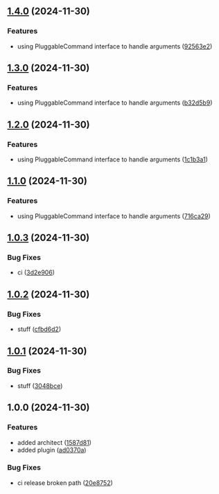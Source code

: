 ## [1.4.0](https://github.com/alemazzo/architect-semantic-release/compare/1.3.0...1.4.0) (2024-11-30)

### Features

* using PluggableCommand interface to handle arguments ([92563e2](https://github.com/alemazzo/architect-semantic-release/commit/92563e29a18600fccfd5065f809fe5be73a1e1a7))

## [1.3.0](https://github.com/alemazzo/architect-semantic-release/compare/1.2.0...1.3.0) (2024-11-30)

### Features

* using PluggableCommand interface to handle arguments ([b32d5b9](https://github.com/alemazzo/architect-semantic-release/commit/b32d5b90183266736b48952c2ce120afc9be82ee))

## [1.2.0](https://github.com/alemazzo/architect-semantic-release/compare/1.1.0...1.2.0) (2024-11-30)

### Features

* using PluggableCommand interface to handle arguments ([1c1b3a1](https://github.com/alemazzo/architect-semantic-release/commit/1c1b3a1b830f71b7ffeb961ebcf1215894165e95))

## [1.1.0](https://github.com/alemazzo/architect-semantic-release/compare/1.0.3...1.1.0) (2024-11-30)

### Features

* using PluggableCommand interface to handle arguments ([716ca29](https://github.com/alemazzo/architect-semantic-release/commit/716ca291f8500a719aa395035fb1baf1c67c6840))

## [1.0.3](https://github.com/alemazzo/architect-semantic-release/compare/1.0.2...1.0.3) (2024-11-30)

### Bug Fixes

* ci ([3d2e906](https://github.com/alemazzo/architect-semantic-release/commit/3d2e906390a5bed79f78c64570a648226c7b25ec))

## [1.0.2](https://github.com/alemazzo/architect-semantic-release/compare/1.0.1...1.0.2) (2024-11-30)

### Bug Fixes

* stuff ([cfbd6d2](https://github.com/alemazzo/architect-semantic-release/commit/cfbd6d232ccad76cd519d14037160ee117ffd385))

## [1.0.1](https://github.com/alemazzo/architect-semantic-release/compare/1.0.0...1.0.1) (2024-11-30)

### Bug Fixes

* stuff ([3048bce](https://github.com/alemazzo/architect-semantic-release/commit/3048bce0b20da483892bcfd47fa0ffdeb06cd790))

## 1.0.0 (2024-11-30)

### Features

* added architect ([1587d81](https://github.com/alemazzo/architect-semantic-release/commit/1587d81c58e08e837a79a38412b68ab48b9a6301))
* added plugin ([ad0370a](https://github.com/alemazzo/architect-semantic-release/commit/ad0370ad4533e97cc8899f303169526facf11ce4))

### Bug Fixes

* ci release broken path ([20e8752](https://github.com/alemazzo/architect-semantic-release/commit/20e87523e4c6467ed0bc06cb40cf04352d5fb9f1))
